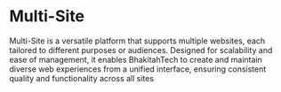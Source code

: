 # Multi-Site
Multi-Site is a versatile platform that supports multiple websites, each tailored to different purposes or audiences. Designed for scalability and ease of management, it enables BhakitahTech to create and maintain diverse web experiences from a unified interface, ensuring consistent quality and functionality across all sites
